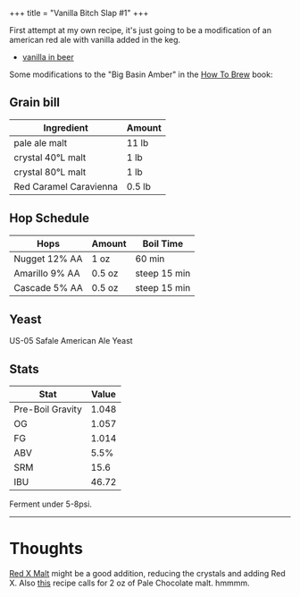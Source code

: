 +++
title = "Vanilla Bitch Slap #1"
+++

First attempt at my own recipe, it's just going to be a modification of an american red ale with vanilla added in the keg.
- [vanilla in beer](https://learningtohomebrew.com/vanilla-extract-in-beer-homebrew/)

Some modifications to the "Big Basin Amber" in the [How To Brew](https://www.goodreads.com/book/show/35281173-how-to-brew) book:

## Grain bill
| Ingredient    | Amount |
|---------------|--------|
| pale ale malt | 11 lb  |
| crystal 40&deg;L malt | 1 lb |
| crystal 80&deg;L malt | 1 lb |
| Red Caramel Caravienna | 0.5 lb |

## Hop Schedule
| Hops | Amount | Boil Time |
|------|--------|-----------|
| Nugget 12% AA | 1 oz | 60 min |
| Amarillo 9% AA | 0.5 oz | steep 15 min |
| Cascade 5% AA | 0.5 oz | steep 15 min |

## Yeast
US-05 Safale American Ale Yeast

## Stats

| Stat | Value |
|------|-------|
| Pre-Boil Gravity | 1.048 |
| OG | 1.057 |
| FG | 1.014 |
| ABV | 5.5% |
| SRM | 15.6 |
| IBU | 46.72 |

Ferment under 5-8psi.

---
# Thoughts

[Red X Malt](https://bestmalz.de/en/malts/best-red-x/) might be a good addition, reducing the crystals and adding Red X. Also 
[this](https://www.brewersfriend.com/homebrew/recipe/view/1088126/no-crystal-american-red-recipe-kit-5-gal) recipe calls for
2 oz of Pale Chocolate malt. hmmmm.
